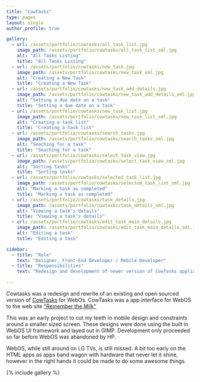 ```yaml
---
title: "CowTasks"
type: pages
layout: single
author_profile: true

gallery:
  - url: /assets/portfolio/cowtasks/all_task_list.jpg
    image_path: /assets/portfolio/cowtasks/all_task_list_sml.jpg
    alt: "All Tasks Listing"
    title: "All Tasks Listing"
  - url: /assets/portfolio/cowtasks/new_task.jpg
    image_path: /assets/portfolio/cowtasks/new_task_sml.jpg
    alt: "Creating a New Task"
    title: "Creating a New Task"
  - url: /assets/portfolio/cowtasks/new_task_add_details.jpg
    image_path: /assets/portfolio/cowtasks/new_task_add_details_sml.jpg
    alt: "Setting a due date on a task"
    title: "Setting a due date on a task"
  - url: /assets/portfolio/cowtasks/new_task_list.jpg
    image_path: /assets/portfolio/cowtasks/new_task_list_sml.jpg
    alt: "Creating a task list"
    title: "Creating a task list"
  - url: /assets/portfolio/cowtasks/search_tasks.jpg
    image_path: /assets/portfolio/cowtasks/search_tasks_sml.jpg
    alt: "Seaching for a task"
    title: "Seaching for a task"
  - url: /assets/portfolio/cowtasks/select_task_view.jpg
    image_path: /assets/portfolio/cowtasks/select_task_view_sml.jpg
    alt: "Sorting tasks"
    title: "Sorting tasks"
  - url: /assets/portfolio/cowtasks/selected_task_list.jpg
    image_path: /assets/portfolio/cowtasks/selected_task_list_sml.jpg
    alt: "Marking a task as completed"
    title: "Marking a task as completed"
  - url: /assets/portfolio/cowtasks/task_details.jpg
    image_path: /assets/portfolio/cowtasks/task_details_sml.jpg
    alt: "Viewing a task's details"
    title: "Viewing a task's details"
  - url: /assets/portfolio/cowtasks/edit_task_main_details.jpg
    image_path: /assets/portfolio/cowtasks/edit_task_main_details_sml.jpg
    alt: "Editing a task"
    title: "Editing a task"

sidebar:
  - title: "Role"
    text: "Designer, Front-End Developer / Mobile Developer"
  - title: "Responsibilities"
    text: "Redesign and development of newer version of CowTasks appliation. "

---
```


Cowtasks was a redesign and rewrite of an existing and open sourced version of [CowTasks](https://launchpad.net/cowtasks) for WebOs. CowTasks was a app interface for WebOS to the web site ["Remember the Milk"](https://www.rememberthemilk.com/)

This was an early project to cut my teeth in mobile design and constraints around a smaller sized screen. These designs were done using the built in WebOS UI framework and layed out in GIMP.  Development only proceeded so far before WebOS was abandoned by HP.

WebOS, while still around on LG TVs, is still missed.  A bit too early on the HTML apps as apps band wagon with hardware that never let it shine, however in the right hands it could be made to do some awesome things.

{% include gallery %}
